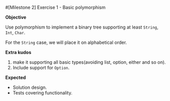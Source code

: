 
#[Milestone 2] Exercise 1 - Basic polymorphism

**Objective**

Use polymorphism to implement a binary tree supporting at least `String`, `Int`, `Char`.

For the `String` case, we will place it on alphabetical order.

**Extra kudos**

1) make it supporting all basic types(avoiding list, option, either and so on).
2) Include support for `Option`.

**Expected**

* Solution design.
* Tests covering functionality.

